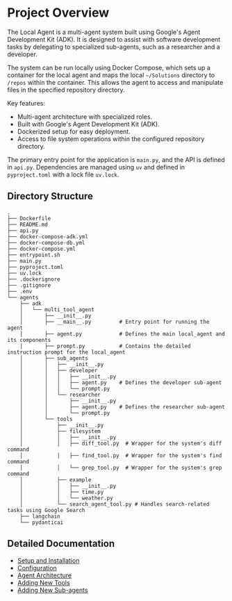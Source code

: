 # Project Overview

The Local Agent is a multi-agent system built using Google's Agent Development Kit (ADK). It is designed to assist with software development tasks by delegating to specialized sub-agents, such as a researcher and a developer.

The system can be run locally using Docker Compose, which sets up a container for the local agent and maps the local `~/Solutions` directory to `/repos` within the container. This allows the agent to access and manipulate files in the specified repository directory.

Key features:
- Multi-agent architecture with specialized roles.
- Built with Google's Agent Development Kit (ADK).
- Dockerized setup for easy deployment.
- Access to file system operations within the configured repository directory.

The primary entry point for the application is `main.py`, and the API is defined in `api.py`. Dependencies are managed using `uv` and defined in `pyproject.toml` with a lock file `uv.lock`.

## Directory Structure

```text
.
├── Dockerfile
├── README.md
├── api.py
├── docker-compose-adk.yml
├── docker-compose-db.yml
├── docker-compose.yml
├── entrypoint.sh
├── main.py
├── pyproject.toml
├── uv.lock
├── .dockerignore
├── .gitignore
├── .env
└── agents
    ├── adk
    │   └── multi_tool_agent
    │       ├── __init__.py
    │       ├── __main__.py         # Entry point for running the agent
    │       ├── agent.py            # Defines the main local_agent and its components
    │       ├── prompt.py           # Contains the detailed instruction prompt for the local_agent
    │       ├── sub_agents
    │       │   ├── __init__.py
    │       │   ├── developer
    │       │   │   ├── __init__.py
    │       │   │   ├── agent.py    # Defines the developer sub-agent
    │       │   │   └── prompt.py
    │       │   └── researcher
    │       │       ├── __init__.py
    │       │       ├── agent.py    # Defines the researcher sub-agent
    │       │       └── prompt.py
    │       └── tools
    │           ├── __init__.py
    │           ├── filesystem
    │           │   ├── __init__.py
    │           │   ├── diff_tool.py  # Wrapper for the system's diff command
    │           │   ├── find_tool.py  # Wrapper for the system's find command
    │           │   └── grep_tool.py  # Wrapper for the system's grep command
    │           ├── example
    │           │   ├── __init__.py
    │           │   ├── time.py
    │           │   └── weather.py
    │           └── search_agent_tool.py # Handles search-related tasks using Google Search
    ├── langchain
    └── pydanticai
```

## Detailed Documentation

*   [Setup and Installation](setup.md)
*   [Configuration](configuration.md)
*   [Agent Architecture](architecture.md)
*   [Adding New Tools](adding_tools.md)
*   [Adding New Sub-agents](adding_sub_agents.md)
